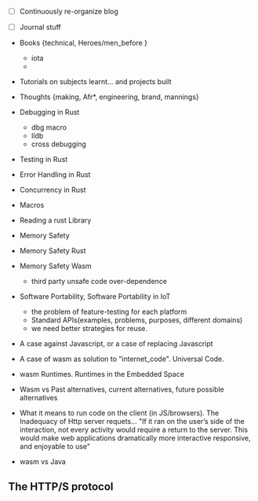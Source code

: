 

- [ ] Continuously re-organize blog
- [ ] Journal stuff










- Books {technical, Heroes/men_before }
  - iota
  - 
- Tutorials on subjects learnt... and projects built
- Thoughts {making, Afr*, engineering, brand, mannings}



- Debugging in Rust
  - dbg macro
  - lldb
  - cross debugging 
- Testing in Rust
- Error Handling in Rust
- Concurrency in Rust
- Macros  
- Reading a rust Library

- Memory Safety
- Memory Safety Rust
- Memory Safety Wasm
  - third party unsafe code over-dependence

- Software Portability, Software Portability in IoT
  - the problem of feature-testing for each platform
  - Standard APIs(examples, problems, purposes, different domains)
  - we need better strategies for reuse.

- A case against Javascript, or a case of replacing Javascript
- A case of wasm as solution to "internet_code". Universal Code.

- wasm Runtimes. Runtimes in the Embedded Space

- Wasm vs Past alternatives, current alternatives, future possible alternatives


- What it means to run code on the client (in JS/browsers). The Inadequacy of Http server requets... "If it ran on the user’s side of the interaction, not every activity would require a return to the server. This would make web applications dramatically more interactive responsive, and enjoyable to use"

- wasm vs Java

## The HTTP/S protocol